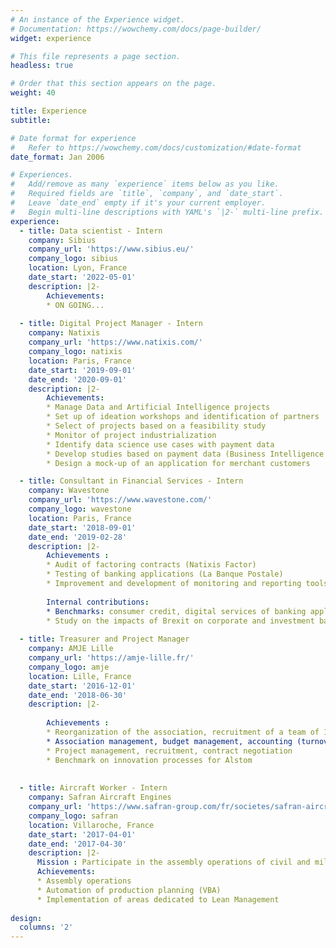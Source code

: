```yaml
---
# An instance of the Experience widget.
# Documentation: https://wowchemy.com/docs/page-builder/
widget: experience

# This file represents a page section.
headless: true

# Order that this section appears on the page.
weight: 40

title: Experience
subtitle:

# Date format for experience
#   Refer to https://wowchemy.com/docs/customization/#date-format
date_format: Jan 2006

# Experiences.
#   Add/remove as many `experience` items below as you like.
#   Required fields are `title`, `company`, and `date_start`.
#   Leave `date_end` empty if it's your current employer.
#   Begin multi-line descriptions with YAML's `|2-` multi-line prefix.
experience:
  - title: Data scientist - Intern
    company: Sibius
    company_url: 'https://www.sibius.eu/'
    company_logo: sibius
    location: Lyon, France
    date_start: '2022-05-01'
    description: |2- 
        Achievements:
        * ON GOING...
       
  - title: Digital Project Manager - Intern
    company: Natixis
    company_url: 'https://www.natixis.com/'
    company_logo: natixis
    location: Paris, France
    date_start: '2019-09-01'
    date_end: '2020-09-01'
    description: |2- 
        Achievements:
        * Manage Data and Artificial Intelligence projects
        * Set up of ideation workshops and identification of partners
        * Select of projects based on a feasibility study
        * Monitor of project industrialization
        * Identify data science use cases with payment data
        * Develop studies based on payment data (Business Intelligence and Data Visualization)
        * Design a mock-up of an application for merchant customers

  - title: Consultant in Financial Services - Intern
    company: Wavestone
    company_url: 'https://www.wavestone.com/'
    company_logo: wavestone
    location: Paris, France
    date_start: '2018-09-01'
    date_end: '2019-02-28'
    description: |2-
        Achievements :
        * Audit of factoring contracts (Natixis Factor)
        * Testing of banking applications (La Banque Postale)
        * Improvement and development of monitoring and reporting tools (VBA)
        
        Internal contributions:
        * Benchmarks: consumer credit, digital services of banking applications banking applications
        * Study on the impacts of Brexit on corporate and investment banks investment banks
    
  - title: Treasurer and Project Manager
    company: AMJE Lille
    company_url: 'https://amje-lille.fr/'
    company_logo: amje
    location: Lille, France
    date_start: '2016-12-01'
    date_end: '2018-06-30'
    description: |2-
    
        Achievements :
        * Reorganization of the association, recruitment of a team of 15 people
        * Association management, budget management, accounting (turnover: 15k€ in a year)
        * Project management, recruitment, contract negotiation
        * Benchmark on innovation processes for Alstom
    
       
  - title: Aircraft Worker - Intern
    company: Safran Aircraft Engines
    company_url: 'https://www.safran-group.com/fr/societes/safran-aircraft-engines'
    company_logo: safran
    location: Villaroche, France
    date_start: '2017-04-01'
    date_end: '2017-04-30'
    description: |2-
      Mission : Participate in the assembly operations of civil and military aircraft engines
      Achievements:
      * Assembly operations
      * Automation of production planning (VBA)
      * Implementation of areas dedicated to Lean Management
      
design:
  columns: '2'
---
```

